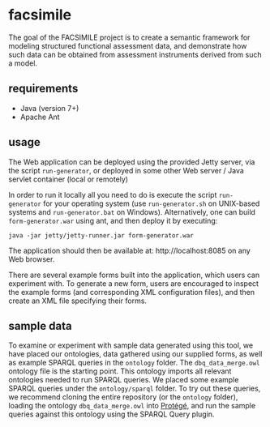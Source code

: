 facsimile
=========

The goal of the FACSIMILE project is to create a semantic framework for modeling structured functional assessment data, and demonstrate how such data can be obtained from assessment instruments derived from such a model.

requirements
--------------------
* Java (version 7+)
* Apache Ant

usage
--------------------
The Web application can be deployed using the provided Jetty server, via the script `run-generator`, or deployed in some other Web server / Java servlet container (local or remotely)
 
In order to run it locally all you need to do is execute the script `run-generator` for your operating system (use `run-generator.sh` on UNIX-based systems and `run-generator.bat` on Windows). Alternatively, one can build `form-generator.war` using ant, and then deploy it by executing:

`java -jar jetty/jetty-runner.jar form-generator.war`

The application should then be available at: http://localhost:8085 on any Web browser.

There are several example forms built into the application, which users can experiment with. To generate a new form, users are encouraged to inspect the example forms (and corresponding XML configuration files), and then create an XML file specifying their forms.

sample data
--------------------
To examine or experiment with sample data generated using this tool, we have placed our ontologies, data gathered using our supplied forms, as well as example SPARQL queries in the `ontology` folder. The `dbq_data_merge.owl` ontology file is the starting point. This ontology imports all relevant ontologies needed to run SPARQL queries. We placed some example SPARQL queries under the `ontology/sparql` folder. To try out these queries, we recommend cloning the entire repository (or the `ontology` folder), loading the ontology `dbq_data_merge.owl` into [Protégé](http://protege.stanford.edu), and run the sample queries against this ontology using the SPARQL Query plugin.
